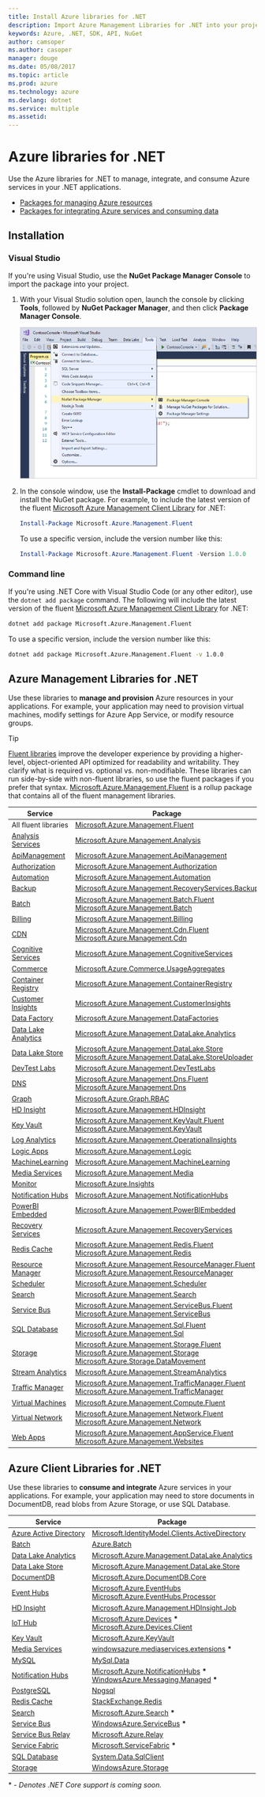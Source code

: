 ```yaml
---
title: Install Azure libraries for .NET
description: Import Azure Management Libraries for .NET into your project
keywords: Azure, .NET, SDK, API, NuGet
author: camsoper
ms.author: casoper
manager: douge
ms.date: 05/08/2017
ms.topic: article
ms.prod: azure
ms.technology: azure
ms.devlang: dotnet
ms.service: multiple
ms.assetid:
---
```


# Azure libraries for .NET

Use the Azure libraries for .NET to manage, integrate, and consume Azure services in your .NET applications.

* [Packages for managing Azure resources](#mgmt)
* [Packages for integrating Azure services and consuming data](#data)

## Installation

### Visual Studio

If you're using Visual Studio, use the **NuGet Package Manager Console** to import the package into your project.

1. With your Visual Studio solution open, launch the console by clicking **Tools**, followed by **NuGet Packager Manager**, and then click **Package Manager Console**.  

    ![Package Manager Console](media/dotnet-sdk-azure-install/package-manager.png)

2. In the console window, use the **Install-Package** cmdlet to download and install the NuGet package.  For example, to include the latest version of the fluent [Microsoft Azure Management Client Library](http://www.nuget.org/packages/Microsoft.Azure.Management.Fluent) for .NET:

    ```powershell
    Install-Package Microsoft.Azure.Management.Fluent
    ``` 
    To use a specific version, include the version number like this:

    ```powershell
    Install-Package Microsoft.Azure.Management.Fluent -Version 1.0.0
    ``` 

### Command line

If you're using .NET Core with Visual Studio Code (or any other editor), use the `dotnet add package` command.  The following will include the latest version of the fluent [Microsoft Azure Management Client Library](http://www.nuget.org/packages/Microsoft.Azure.Management.Fluent) for .NET:

```bash
dotnet add package Microsoft.Azure.Management.Fluent
```
To use a specific version, include the version number like this:

```bash
dotnet add package Microsoft.Azure.Management.Fluent -v 1.0.0
```

## <a id="mgmt"></a>Azure Management Libraries for .NET

Use these libraries to **manage and provision** Azure resources in your applications.  For example, your application may need to provision virtual machines, modify settings for Azure App Service, or modify resource groups.

> [!TIP]
> [Fluent libraries](https://azure.microsoft.com/blog/simpler-azure-management-libraries-for-net/) improve the developer experience by providing a higher-level, object-oriented API optimized for readability and writability. They clarify what is required vs. optional vs. non-modifiable. These libraries can run side-by-side with non-fluent libraries, so use the fluent packages if you prefer that syntax. [Microsoft.Azure.Management.Fluent](https://www.nuget.org/packages/Microsoft.Azure.Management.Fluent) is a rollup package that contains all of the fluent management libraries.

Service | Package
--------|---------
All fluent libraries | [Microsoft.Azure.Management.Fluent](https://www.nuget.org/packages/Microsoft.Azure.Management.Fluent)
[Analysis Services](/azure/analysis-services/) | [Microsoft.Azure.Management.Analysis](https://www.nuget.org/packages/Microsoft.Azure.Management.Analysis)
[ApiManagement](/azure/api-management/) | [Microsoft.Azure.Management.ApiManagement](https://www.nuget.org/packages/Microsoft.Azure.Management.ApiManagement)
[Authorization](/rest/api/authorization) | [Microsoft.Azure.Management.Authorization](https://www.nuget.org/packages/Microsoft.Azure.Management.Authorization)
[Automation](/azure/automation/) | [Microsoft.Azure.Management.Automation](https://www.nuget.org/packages/Microsoft.Azure.Management.Automation)
[Backup](/azure/backup/) | [Microsoft.Azure.Management.RecoveryServices.Backup](https://www.nuget.org/packages/Microsoft.Azure.Management.RecoveryServices.Backup)
[Batch](/azure/batch/) | [Microsoft.Azure.Management.Batch.Fluent](https://www.nuget.org/packages/Microsoft.Azure.Management.Batch.Fluent)<br />[Microsoft.Azure.Management.Batch](https://www.nuget.org/packages/Microsoft.Azure.Management.Batch)
[Billing](/azure/billing/) | [Microsoft.Azure.Management.Billing](https://www.nuget.org/packages/Microsoft.Azure.Management.Billing)
[CDN](/azure/cdn/) | [Microsoft.Azure.Management.Cdn.Fluent](https://www.nuget.org/packages/Microsoft.Azure.Management.Cdn.Fluent)<br/>[Microsoft.Azure.Management.Cdn](https://www.nuget.org/packages/Microsoft.Azure.Management.Cdn)
[Cognitive Services](/azure/cognitive-services/) | [Microsoft.Azure.Management.CognitiveServices](https://www.nuget.org/packages/Microsoft.Azure.Management.CognitiveServices)
[Commerce](/azure/billing/billing-usage-rate-card-overview) | [Microsoft.Azure.Commerce.UsageAggregates](https://www.nuget.org/packages/Microsoft.Azure.Commerce.UsageAggregates)
[Container Registry](/azure/container-registry) | [Microsoft.Azure.Management.ContainerRegistry](https://www.nuget.org/packages/Microsoft.Azure.Management.ContainerRegistry)
[Customer Insights](/dynamics365/customer-insights) | [Microsoft.Azure.Management.CustomerInsights](https://www.nuget.org/packages/Microsoft.Azure.Management.CustomerInsights)
[Data Factory](/azure/data-factory/) | [Microsoft.Azure.Management.DataFactories](https://www.nuget.org/packages/Microsoft.Azure.Management.DataFactories)
[Data Lake Analytics](/azure/data-lake-analytics/) | [Microsoft.Azure.Management.DataLake.Analytics](https://www.nuget.org/packages/Microsoft.Azure.Management.DataLake.Analytics)
[Data Lake Store](/azure/data-lake-store/) | [Microsoft.Azure.Management.DataLake.Store](https://www.nuget.org/packages/Microsoft.Azure.Management.DataLake.Store)<br/>[Microsoft.Azure.Management.DataLake.StoreUploader](https://www.nuget.org/packages/Microsoft.Azure.Management.DataLake.StoreUploader)
[DevTest Labs](/azure/devtest-lab/) | [Microsoft.Azure.Management.DevTestLabs](https://www.nuget.org/packages/Microsoft.Azure.Management.DevTestLabs)
[DNS](/azure/dns/) | [Microsoft.Azure.Management.Dns.Fluent](https://www.nuget.org/packages/Microsoft.Azure.Management.Dns.Fluent)<br/>[Microsoft.Azure.Management.Dns](https://www.nuget.org/packages/Microsoft.Azure.Management.Dns)
[Graph](/rest/api/graphrbac) | [Microsoft.Azure.Graph.RBAC](https://www.nuget.org/packages/Microsoft.Azure.Graph.RBAC)
[HD Insight](/azure/hdinsight/) | [Microsoft.Azure.Management.HDInsight](https://www.nuget.org/packages/Microsoft.Azure.Management.HDInsight)
[Key Vault](/azure/key-vault/) | [Microsoft.Azure.Management.KeyVault.Fluent](https://www.nuget.org/packages/Microsoft.Azure.Management.KeyVault.Fluent)<br/>[Microsoft.Azure.Management.KeyVault](https://www.nuget.org/packages/Microsoft.Azure.Management.KeyVault)
[Log Analytics](/azure/log-analytics/) | [Microsoft.Azure.Management.OperationalInsights](https://www.nuget.org/packages/Microsoft.Azure.Management.OperationalInsights)
[Logic Apps](/azure/logic-apps/) | [Microsoft.Azure.Management.Logic](https://www.nuget.org/packages/Microsoft.Azure.Management.Logic)
[MachineLearning](/azure/machine-learning/) | [Microsoft.Azure.Management.MachineLearning](https://www.nuget.org/packages/Microsoft.Azure.Management.MachineLearning)
[Media Services](/azure/media-services/) | [Microsoft.Azure.Management.Media](https://www.nuget.org/packages/Microsoft.Azure.Management.Media)
[Monitor](/azure/monitoring-and-diagnostics/) | [Microsoft.Azure.Insights](https://www.nuget.org/packages/Microsoft.Azure.Insights)
[Notification Hubs](/azure/notification-hubs/) | [Microsoft.Azure.Management.NotificationHubs](https://www.nuget.org/packages/Microsoft.Azure.Management.NotificationHubs)
[PowerBI Embedded](/azure/power-bi-embedded/) | [Microsoft.Azure.Management.PowerBIEmbedded](https://www.nuget.org/packages/Microsoft.Azure.Management.PowerBIEmbedded)
[Recovery Services](/azure/site-recovery/) | [Microsoft.Azure.Management.RecoveryServices](https://www.nuget.org/packages/Microsoft.Azure.Management.RecoveryServices)
[Redis Cache](/azure/redis-cache/) | [Microsoft.Azure.Management.Redis.Fluent](https://www.nuget.org/packages/Microsoft.Azure.Management.Redis.Fluent)<br/>[Microsoft.Azure.Management.Redis](https://www.nuget.org/packages/Microsoft.Azure.Management.Redis)
[Resource Manager](/azure/azure-resource-manager/) | [Microsoft.Azure.Management.ResourceManager.Fluent](https://www.nuget.org/packages/Microsoft.Azure.Management.ResourceManager.Fluent)<br/>[Microsoft.Azure.Management.ResourceManager](https://www.nuget.org/packages/Microsoft.Azure.Management.ResourceManager)
[Scheduler](/azure/scheduler/) | [Microsoft.Azure.Management.Scheduler](https://www.nuget.org/packages/Microsoft.Azure.Management.Scheduler)
[Search](/azure/search/) | [Microsoft.Azure.Management.Search](https://www.nuget.org/packages/Microsoft.Azure.Management.Search)
[Service Bus](/azure/service-bus/) | [Microsoft.Azure.Management.ServiceBus.Fluent](https://www.nuget.org/packages/Microsoft.Azure.Management.ServiceBus.Fluent)<br/>[Microsoft.Azure.Management.ServiceBus](https://www.nuget.org/packages/Microsoft.Azure.Management.ServiceBus)
[SQL Database](/azure/sql-database/) | [Microsoft.Azure.Management.Sql.Fluent](https://www.nuget.org/packages/Microsoft.Azure.Management.Sql.Fluent)<br/>[Microsoft.Azure.Management.Sql](https://www.nuget.org/packages/Microsoft.Azure.Management.Sql)
[Storage](/azure/storage/) | [Microsoft.Azure.Management.Storage.Fluent](https://www.nuget.org/packages/Microsoft.Azure.Management.Storage.Fluent)<br/>[Microsoft.Azure.Management.Storage](https://www.nuget.org/packages/Microsoft.Azure.Management.Storage)<br/>[Microsoft.Azure.Storage.DataMovement](https://www.nuget.org/packages/Microsoft.Azure.Storage.DataMovement)
[Stream Analytics](/azure/stream-analytics/) | [Microsoft.Azure.Management.StreamAnalytics](https://www.nuget.org/packages/Microsoft.Azure.Management.StreamAnalytics)
[Traffic Manager](/azure/traffic-manager/) | [Microsoft.Azure.Management.TrafficManager.Fluent](https://www.nuget.org/packages/Microsoft.Azure.Management.TrafficManager.Fluent)<br/>[Microsoft.Azure.Management.TrafficManager](https://www.nuget.org/packages/Microsoft.Azure.Management.TrafficManager)
[Virtual Machines](/azure/virtual-machines/) | [Microsoft.Azure.Management.Compute.Fluent](https://www.nuget.org/packages/Microsoft.Azure.Management.Compute.Fluent)| [Microsoft.Azure.Management.Compute](https://www.nuget.org/packages/Microsoft.Azure.Management.Compute)
[Virtual Network](/azure/virtual-network/) | [Microsoft.Azure.Management.Network.Fluent](https://www.nuget.org/packages/Microsoft.Azure.Management.Network.Fluent)<br/>[Microsoft.Azure.Management.Network](https://www.nuget.org/packages/Microsoft.Azure.Management.Network)
[Web Apps](/azure/app-service-web) | [Microsoft.Azure.Management.AppService.Fluent](https://www.nuget.org/packages/Microsoft.Azure.Management.AppService.Fluent)<br/>[Microsoft.Azure.Management.Websites](https://www.nuget.org/packages/Microsoft.Azure.Management.Websites)

## <a id="data"></a>Azure Client Libraries for .NET

Use these libraries to **consume and integrate** Azure services in your applications.  For example, your application may need to store documents in DocumentDB, read blobs from Azure Storage, or use SQL Database.

Service | Package  
--------|--------
[Azure Active Directory](/azure/active-directory) | [Microsoft.IdentityModel.Clients.ActiveDirectory](https://www.nuget.org/packages/Microsoft.IdentityModel.Clients.ActiveDirectory)  
[Batch](/azure/batch/) | [Azure.Batch](https://www.nuget.org/packages/Azure.Batch) 
[Data Lake Analytics](/azure/data-lake-analytics/) | [Microsoft.Azure.Management.DataLake.Analytics](https://www.nuget.org/packages/Microsoft.Azure.Management.DataLake.Analytics)
[Data Lake Store](/azure/data-lake-store/) | [Microsoft.Azure.Management.DataLake.Store](https://www.nuget.org/packages/Microsoft.Azure.Management.DataLake.Store)
[DocumentDB](/azure/documentdb/) | [Microsoft.Azure.DocumentDB.Core](https://www.nuget.org/packages/Microsoft.Azure.DocumentDB.Core)  
[Event Hubs](/azure/event-hubs/) | [Microsoft.Azure.EventHubs](https://www.nuget.org/packages/Microsoft.Azure.EventHubs)<br/>[Microsoft.Azure.EventHubs.Processor](https://www.nuget.org/packages/Microsoft.Azure.EventHubs.Processor)
[HD Insight](/azure/hdinsight/) | [Microsoft.Azure.Management.HDInsight.Job](https://www.nuget.org/packages/Microsoft.Azure.Management.HDInsight.Job) 
[IoT Hub](/azure/iot-hub/) | [Microsoft.Azure.Devices](https://www.nuget.org/packages/Microsoft.Azure.Devices)&nbsp;<b>&#42;</b><br/>[Microsoft.Azure.Devices.Client](https://www.nuget.org/packages/Microsoft.Azure.Devices.Client)
[Key Vault](/azure/key-vault/) | [Microsoft.Azure.KeyVault](https://www.nuget.org/packages/Microsoft.Azure.KeyVault)
[Media Services](/azure/media-services/) | [windowsazure.mediaservices.extensions](https://www.nuget.org/packages/windowsazure.mediaservices.extensions)&nbsp;<b>&#42;</b> 
[MySQL](/azure/MySQL/) | [MySql.Data](https://www.nuget.org/packages/MySql.Data)
[Notification Hubs](/azure/notification-hubs/) | [Microsoft.Azure.NotificationHubs](https://www.nuget.org/packages/Microsoft.Azure.NotificationHubs)&nbsp;<b>&#42;</b><br/>[WindowsAzure.Messaging.Managed](https://www.nuget.org/packages/WindowsAzure.Messaging.Managed)&nbsp;<b>&#42;</b>
[PostgreSQL](/azure/postgresql/) | [Npgsql](https://www.nuget.org/packages/Npgsql/)
[Redis Cache](/azure/redis-cache/) | [StackExchange.Redis](https://www.nuget.org/packages/StackExchange.Redis/)
[Search](/azure/search/) | [Microsoft.Azure.Search](https://www.nuget.org/packages/Microsoft.Azure.Search)&nbsp;<b>&#42;</b>
[Service Bus](/azure/service-bus/) | [WindowsAzure.ServiceBus](https://www.nuget.org/packages/WindowsAzure.ServiceBus)&nbsp;<b>&#42;</b>
[Service Bus Relay](/azure/service-bus-relay/) | [Microsoft.Azure.Relay](https://www.nuget.org/packages/Microsoft.Azure.Relay)
[Service Fabric](/azure/service-fabric/) | [Microsoft.ServiceFabric](https://www.nuget.org/profiles/servicefabric)&nbsp;<b>&#42;</b>
[SQL Database](/azure/sql-database/) | [System.Data.SqlClient](https://www.nuget.org/packages/System.Data.SqlClient/) 
[Storage](/azure/storage/) | [WindowsAzure.Storage](https://www.nuget.org/packages/WindowsAzure.Storage) 

\* *- Denotes .NET Core support is coming soon.*